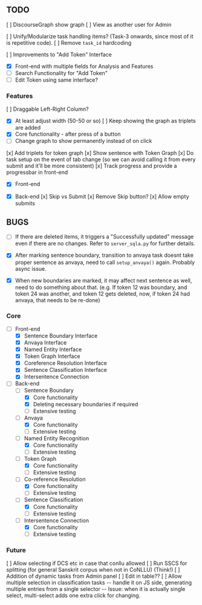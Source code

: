 ## TODO

[ ] DiscourseGraph show graph
[ ] View as another user for Admin

[ ] Unify/Modularize task handling items? (Task-3 onwards, since most of it is repetitive code).
[ ] Remove `task_id` hardcoding

[ ] Improvements to "Add Token" Interface
  - [x] Front-end with multiple fields for Analysis and Features
  - [ ] Search Functionality for "Add Token"
  - [ ] Edit Token using same interface?

### Features

[ ] Draggable Left-Right Column?
  - [x] At least adjust width (50-50 or so)
[ ] Keep showing the graph as triplets are added
  - [x] Core functionality - after press of a button
  - [ ] Change graph to show permanently instead of on click

[x] Add triplets for token graph
[x] Show sentence with Token Graph
[x] Do task setup on the event of tab change (so we can avoid calling it from every submit and it'll be more consistent)
[x] Track progress and provide a progressbar in front-end
  - [x] Front-end
  - [x] Back-end
[x] Skip vs Submit
  [x] Remove Skip button?
  [x] Allow empty submits


## BUGS

- [ ] If there are deleted items, it triggers a "Successfully updated" message even if there are no changes. Refer to `server_sqla.py` for further details.

- [x] After marking sentence boundary, transition to anvaya task doesnt take proper sentence as anvaya, need to call `setup_anvaya()` again. Probably async issue.
- [x] When new boundaries are marked, it may affect next sentence as well, need to do something about that. (e.g. If token 12 was boundary, and token 24 was another, and token 12 gets deleted, now, if token 24 had anvaya, that needs to be re-done)

### Core

- [ ] Front-end
  - [x] Sentence Boundary Interface
  - [x] Anvaya Interface
  - [x] Named Entity Interface
  - [x] Token Graph Interface
  - [x] Coreference Resolution Interface
  - [x] Sentence Classification Interface
  - [x] Intersentence Connection
- [ ] Back-end
  - [ ] Sentence Boundary
    - [x] Core functionality
    - [x] Deleting necessary boundaries if required
    - [ ] Extensive testing
  - [ ] Anvaya
    - [x] Core functionality
    - [ ] Extensive testing
  - [ ] Named Entity Recognition
    - [x] Core functionality
    - [ ] Extensive testing
  - [ ] Token Graph
    - [x] Core functionality
    - [ ] Extensive testing
  - [ ] Co-reference Resolution
    - [x] Core functionality
    - [ ] Extensive testing
  - [ ] Sentence Classification
    - [x] Core functionality
    - [ ] Extensive testing
  - [ ] Intersentence Connection
    - [x] Core functionality
    - [ ] Extensive testing

### Future

[ ] Allow selecting if DCS etc in case that conllu allowed
[ ] Run SSCS for splitting (for general Sanskrit corpus when not in CoNLLU) (Think!)
[ ] Addition of dynamic tasks from Admin panel
[ ] Edit in table??
[ ] Allow multiple selection in classification tasks -- handle it on JS side, generating multiple entries from a single selector -- Issue: when it is actually
single select, multi-select adds one extra click for changing.

